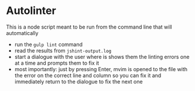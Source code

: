 Autolinter
=
This is a node script meant to be run from the command line that will automatically

* run the `gulp lint` command
* read the results from `jshint-output.log`
* start a dialogue with the user where is shows them the linting errors one at a time
    and prompts them to fix it
* most importantly: just by pressing Enter, mvim is opened to the file with the error on the correct line and column so you can fix it and immediately return to the dialogue to fix the next one 
